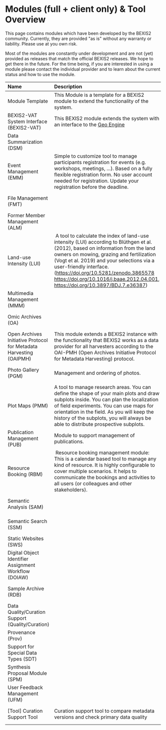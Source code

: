 # Modules (full + client only) & Tool Overview

This page contains modules which have been developed by the BEXIS2 community. Currently, they are provided "as is" without any warranty or liability. Please use at you own risk.

Most of the modules are constantly under development and are not (yet) provided as releases that match the official BEXIS2 releases. We hope to get there in the future. For the time being, if you are interested in using a module please contact the individual provider and to learn about the current status and how to use the module.


| Name | Description | Contributor | Status | Contact |
| :-- | :-- | :-- | :-- | :-- |
| Module Template | This Module is a template for a BEXIS2 module to extend the functionality of the system. | BEXIS2 |  [Public](https://github.com/BEXIS2/ModuleTemplate) | [BEXIS2 core team](https://bexis2.github.io/about/people/) |
| BEXIS2-VAT System Interface (BEXIS2-VAT) | This BEXIS2 module extends the system with an interface to the [Geo Engine](https://www.geoengine.de/en/start/) | BEXIS2 | [Public (v1.0)](https://github.com/BEXIS2/VAT-Module/releases/tag/1.0) | [BEXIS2 core team](https://bexis2.github.io/about/people/) |
| Data Summarization (DSM) |   | [AquaDiva](https://www.aquadiva.uni-jena.de/) | Intern | [Data Management Team](https://www.aquadiva.uni-jena.de/projects/d01) |
| Event Management (EMM) | Simple to customize tool to manage participants registration for events (e.g. workshops, meetings, ...). Based on a fully flexible registration form. No user account needed for registration. Update your registration before the deadline.  | [Biodiversity Exploratories](https://www.biodiversity-exploratories.de/en/) | [Public](https://github.com/bexis/Module_EventManagement)| [Data Management Team](https://www.biodiversity-exploratories.de/en/about-us/infrastructure/central-data-management/) |
| File Management (FMT) |   | [Biodiversity Exploratories](https://www.biodiversity-exploratories.de/en/) | [Public](https://github.com/bexis/Module_FileManagement) | [Data Management Team](https://www.biodiversity-exploratories.de/en/about-us/infrastructure/central-data-management/) |
| Former Member Management (ALM) |   | [Biodiversity Exploratories](https://www.biodiversity-exploratories.de/en/) |  Integrated in BEXIS2 Core (SAM) | |
| Land-use Intensity (LUI) |  A tool to calculate the index of land-use intensity (LUI) according to Blüthgen et al. (2012), based on information from the land owners on mowing, grazing and fertilization (Vogt et al. 2019) and your selections via a user-friendly interface. (https://doi.org/10.5281/zenodo.3865578 https://doi.org/10.1016/j.baae.2012.04.001, https://doi.org/10.3897/BDJ.7.e36387) | [Biodiversity Exploratories](https://www.biodiversity-exploratories.de/en/) | [Public](https://github.com/bexis/Module_LUI) | [Data Management Team](https://www.biodiversity-exploratories.de/en/about-us/infrastructure/central-data-management/) |
| Multimedia Management (MMM) |   | [iDiv](https://www.idiv.de/en) | Integrated in BEXIS2 Core | |
| Omic Archives (OA) |   | [AquaDiva](https://www.aquadiva.uni-jena.de/) | Intern | [Data Management Team](https://www.aquadiva.uni-jena.de/projects/d01) |
| Open Archives Initiative Protocol for Metadata Harvesting  (OAIPMH) | This module extends a BEXIS2 instance with the functionality that BEXIS2 works as a data provider for all harvesters according to the OAI-PMH (Open Archives Initiative Protocol for Metadata Harvesting) protocol. | BEXIS2 | [Public](https://github.com/BEXIS2/OAI-PMH-Module/tree/2.13) | |
| Photo Gallery (PGM) | Management and ordering of photos.  | [Biodiversity Exploratories](https://www.biodiversity-exploratories.de/en/) | [Intern](https://github.com/bexis/Module_PhotoGallery) | [Data Management Team](https://www.biodiversity-exploratories.de/en/about-us/infrastructure/central-data-management/) |
| Plot Maps (PMM) | A tool to manage research areas. You can define the shape of your main plots and draw subplots inside. You can plan the localization of field experiments. You can use maps for orientation in the field. As you will keep the history of the subplots, you will always be able to distribute prospective subplots. | [Biodiversity Exploratories](https://www.biodiversity-exploratories.de/en/) | [Public](https://github.com/bexis/Module_ResearchAreaManagement)| [Data Management Team](https://www.biodiversity-exploratories.de/en/about-us/infrastructure/central-data-management/) |
| Publication Management (PUB) | Module to support management of publications.  | [Biodiversity Exploratories](https://www.biodiversity-exploratories.de/en/) | [Public](https://github.com/bexis/Module_PublicationHelper) |[Data Management Team](https://www.biodiversity-exploratories.de/en/about-us/infrastructure/central-data-management/) |
| Resource Booking (RBM) |  Resource booking management module: This is a calendar based tool to manage any kind of resource. It is highly configurable to cover multiple scenarios. It helps to communicate the bookings and activities to all users (or colleagues and other stakeholders). | [Biodiversity Exploratories](https://www.biodiversity-exploratories.de/en/) |  [Public](https://github.com/bexis/Module_ResourceManagement) | [Data Management Team](https://www.biodiversity-exploratories.de/en/about-us/infrastructure/central-data-management/) |
| Semantic Analysis (SAM) |   | [AquaDiva](https://www.aquadiva.uni-jena.de/) | Intern | [Data Management Team](https://www.aquadiva.uni-jena.de/projects/d01)|
| Semantic Search (SSM) |   | [AquaDiva](https://www.aquadiva.uni-jena.de/) |  Intern | [Data Management Team](https://www.aquadiva.uni-jena.de/projects/d01)|
| Static Websites (SWS) |   | [Biodiversity Exploratories](https://www.biodiversity-exploratories.de/en/) | Intern | 
| Digital Object Identifier Assignment Workflow (DOIAW) |   | [Biodiversity Exploratories,](https://www.biodiversity-exploratories.de/en/) [iDiv](https://www.idiv.de/en) | Under development | [BEXIS2 core team](https://bexis2.github.io/about/people/) |
| Sample Archive (RDB) |   | Max Planck Institute for Biogeochemistry | Intern | |
| Data Quality/Curation Support (Quality/Curation) |   | [Biodiversity Exploratories](https://www.biodiversity-exploratories.de/en/) | Planned | [Data Management Team](https://www.biodiversity-exploratories.de/en/about-us/infrastructure/central-data-management/) |
| Provenance (Prov) |   | BEXIS2 | Planned | |
| Support for Special Data Types (SDT) |   | [Biodiversity Exploratories](https://www.biodiversity-exploratories.de/en/) | Planned | [Data Management Team](https://www.biodiversity-exploratories.de/en/about-us/infrastructure/central-data-management/) |
| Synthesis Proposal Module (SPM) |   | [Biodiversity Exploratories](https://www.biodiversity-exploratories.de/en/) | Planned | [Data Management Team](https://www.biodiversity-exploratories.de/en/about-us/infrastructure/central-data-management/) |
| User Feedback Management (UFM) |   | [Biodiversity Exploratories](https://www.biodiversity-exploratories.de/en/) | Planned | [Data Management Team](https://www.biodiversity-exploratories.de/en/about-us/infrastructure/central-data-management/) |
| [Tool] Curation Support Tool | Curation support tool to compare metadata versions and check primary data quality | [Biodiversity Exploratories](https://www.biodiversity-exploratories.de/en/) |  [Public](https://github.com/bexis/compare.github.io)| [Data Management Team](https://www.biodiversity-exploratories.de/en/about-us/infrastructure/central-data-management/) |
